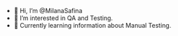- 👋 Hi, I’m @MilanaSafina
- 👀 I’m interested in QA and Testing.
- 🌱 Сurrently learning information about Manual Testing.


<!---
MilanaSafina/MilanaSafina is a ✨ special ✨ repository because its `README.md` (this file) appears on your GitHub profile.
You can click the Preview link to take a look at your changes.
--->
